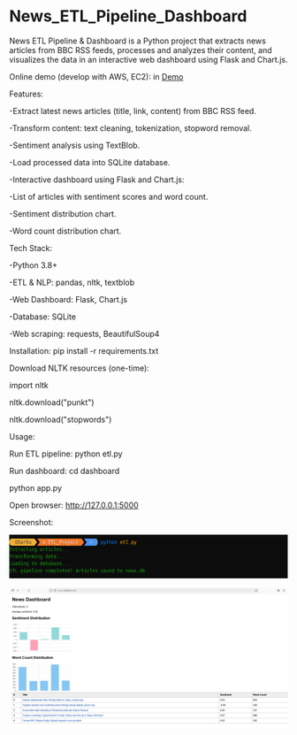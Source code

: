 # News_ETL_Pipeline_Dashboard
News ETL Pipeline & Dashboard is a Python project that extracts news articles from BBC RSS feeds, processes and analyzes their content, and visualizes the data in an interactive web dashboard using Flask and Chart.js. 

Online demo (develop with AWS, EC2): in [Demo](#http://13.51.172.144:5000/)

Features:

-Extract latest news articles (title, link, content) from BBC RSS feed.

-Transform content: text cleaning, tokenization, stopword removal.

-Sentiment analysis using TextBlob.

-Load processed data into SQLite database.

-Interactive dashboard using Flask and Chart.js:

-List of articles with sentiment scores and word count.

-Sentiment distribution chart.

-Word count distribution chart.

Tech Stack:

-Python 3.8+

-ETL & NLP: pandas, nltk, textblob

-Web Dashboard: Flask, Chart.js

-Database: SQLite

-Web scraping: requests, BeautifulSoup4

Installation: pip install -r requirements.txt

Download NLTK resources (one-time):

import nltk

nltk.download("punkt")

nltk.download("stopwords")

Usage:

Run ETL pipeline: python etl.py

Run dashboard: cd dashboard

python app.py

Open browser: http://127.0.0.1:5000

Screenshot:

![unu](etl.png)

![doi](flask.png)


